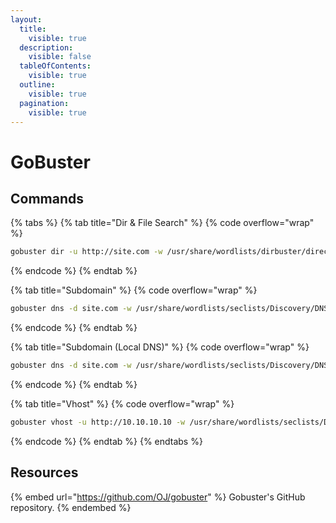 ```yaml
---
layout:
  title:
    visible: true
  description:
    visible: false
  tableOfContents:
    visible: true
  outline:
    visible: true
  pagination:
    visible: true
---
```


# GoBuster

## Commands

{% tabs %}
{% tab title="Dir & File Search" %}
{% code overflow="wrap" %}
```bash
gobuster dir -u http://site.com -w /usr/share/wordlists/dirbuster/directory-list-2.3-medium.txt -x .aspx,.html,.php,.txt,.jsp
```
{% endcode %}
{% endtab %}

{% tab title="Subdomain" %}
{% code overflow="wrap" %}
```bash
gobuster dns -d site.com -w /usr/share/wordlists/seclists/Discovery/DNS/subdomains-top1million-20000.txt -i
```
{% endcode %}
{% endtab %}

{% tab title="Subdomain (Local DNS)" %}
{% code overflow="wrap" %}
```bash
gobuster dns -d site.com -w /usr/share/wordlists/seclists/Discovery/DNS/subdomains-top1million-20000.txt -r 10.10.10.10:53 -i
```
{% endcode %}
{% endtab %}

{% tab title="Vhost" %}
{% code overflow="wrap" %}
```bash
gobuster vhost -u http://10.10.10.10 -w /usr/share/wordlists/seclists/Discovery/DNS/subdomains-top1million-20000.txt --append-domain
```
{% endcode %}
{% endtab %}
{% endtabs %}

## Resources

{% embed url="https://github.com/OJ/gobuster" %}
Gobuster's GitHub repository.
{% endembed %}

